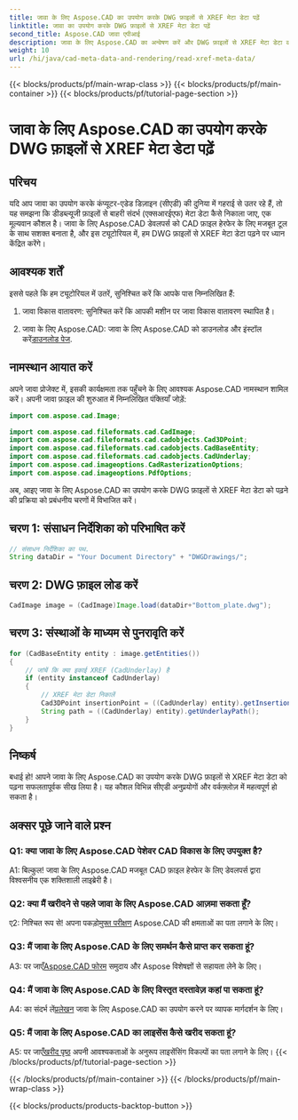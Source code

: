 ```yaml
---
title: जावा के लिए Aspose.CAD का उपयोग करके DWG फ़ाइलों से XREF मेटा डेटा पढ़ें
linktitle: जावा का उपयोग करके DWG फ़ाइलों से XREF मेटा डेटा पढ़ें
second_title: Aspose.CAD जावा एपीआई
description: जावा के लिए Aspose.CAD का अन्वेषण करें और DWG फ़ाइलों से XREF मेटा डेटा को आसानी से पढ़ने में महारत हासिल करें। इस शक्तिशाली जावा लाइब्रेरी के साथ अपने सीएडी विकास को बढ़ावा दें।
weight: 10
url: /hi/java/cad-meta-data-and-rendering/read-xref-meta-data/
---
```


{{< blocks/products/pf/main-wrap-class >}}
{{< blocks/products/pf/main-container >}}
{{< blocks/products/pf/tutorial-page-section >}}

# जावा के लिए Aspose.CAD का उपयोग करके DWG फ़ाइलों से XREF मेटा डेटा पढ़ें

## परिचय

यदि आप जावा का उपयोग करके कंप्यूटर-एडेड डिज़ाइन (सीएडी) की दुनिया में गहराई से उतर रहे हैं, तो यह समझना कि डीडब्ल्यूजी फ़ाइलों से बाहरी संदर्भ (एक्सआरईएफ) मेटा डेटा कैसे निकाला जाए, एक मूल्यवान कौशल है। जावा के लिए Aspose.CAD डेवलपर्स को CAD फ़ाइल हेरफेर के लिए मजबूत टूल के साथ सशक्त बनाता है, और इस ट्यूटोरियल में, हम DWG फ़ाइलों से XREF मेटा डेटा पढ़ने पर ध्यान केंद्रित करेंगे।

## आवश्यक शर्तें

इससे पहले कि हम ट्यूटोरियल में उतरें, सुनिश्चित करें कि आपके पास निम्नलिखित हैं:

1. जावा विकास वातावरण: सुनिश्चित करें कि आपकी मशीन पर जावा विकास वातावरण स्थापित है।

2.  जावा के लिए Aspose.CAD: जावा के लिए Aspose.CAD को डाउनलोड और इंस्टॉल करें[डाउनलोड पेज](https://releases.aspose.com/cad/java/).

## नामस्थान आयात करें

अपने जावा प्रोजेक्ट में, इसकी कार्यक्षमता तक पहुँचने के लिए आवश्यक Aspose.CAD नामस्थान शामिल करें। अपनी जावा फ़ाइल की शुरुआत में निम्नलिखित पंक्तियाँ जोड़ें:

```java
import com.aspose.cad.Image;

import com.aspose.cad.fileformats.cad.CadImage;
import com.aspose.cad.fileformats.cad.cadobjects.Cad3DPoint;
import com.aspose.cad.fileformats.cad.cadobjects.CadBaseEntity;
import com.aspose.cad.fileformats.cad.cadobjects.CadUnderlay;
import com.aspose.cad.imageoptions.CadRasterizationOptions;
import com.aspose.cad.imageoptions.PdfOptions;

```

अब, आइए जावा के लिए Aspose.CAD का उपयोग करके DWG फ़ाइलों से XREF मेटा डेटा को पढ़ने की प्रक्रिया को प्रबंधनीय चरणों में विभाजित करें।

## चरण 1: संसाधन निर्देशिका को परिभाषित करें

```java
// संसाधन निर्देशिका का पथ.
String dataDir = "Your Document Directory" + "DWGDrawings/";
```

## चरण 2: DWG फ़ाइल लोड करें

```java
CadImage image = (CadImage)Image.load(dataDir+"Bottom_plate.dwg");
```

## चरण 3: संस्थाओं के माध्यम से पुनरावृति करें

```java
for (CadBaseEntity entity : image.getEntities())
{
    // जांचें कि क्या इकाई XREF (CadUnderlay) है
    if (entity instanceof CadUnderlay)
    {
        // XREF मेटा डेटा निकालें
        Cad3DPoint insertionPoint = ((CadUnderlay) entity).getInsertionPoint();
        String path = ((CadUnderlay) entity).getUnderlayPath();
    }
}
```

## निष्कर्ष

बधाई हो! आपने जावा के लिए Aspose.CAD का उपयोग करके DWG फ़ाइलों से XREF मेटा डेटा को पढ़ना सफलतापूर्वक सीख लिया है। यह कौशल विभिन्न सीएडी अनुप्रयोगों और वर्कफ़्लोज़ में महत्वपूर्ण हो सकता है।

## अक्सर पूछे जाने वाले प्रश्न

### Q1: क्या जावा के लिए Aspose.CAD पेशेवर CAD विकास के लिए उपयुक्त है?

A1: बिल्कुल! जावा के लिए Aspose.CAD मजबूत CAD फ़ाइल हेरफेर के लिए डेवलपर्स द्वारा विश्वसनीय एक शक्तिशाली लाइब्रेरी है।

### Q2: क्या मैं खरीदने से पहले जावा के लिए Aspose.CAD आज़मा सकता हूँ?

 ए2: निश्चित रूप से! अपना पकड़ो[मुफ्त परीक्षण](https://releases.aspose.com/) Aspose.CAD की क्षमताओं का पता लगाने के लिए।

### Q3: मैं जावा के लिए Aspose.CAD के लिए समर्थन कैसे प्राप्त कर सकता हूं?

 A3: पर जाएँ[Aspose.CAD फोरम](https://forum.aspose.com/c/cad/19) समुदाय और Aspose विशेषज्ञों से सहायता लेने के लिए।

### Q4: मैं जावा के लिए Aspose.CAD के लिए विस्तृत दस्तावेज़ कहां पा सकता हूं?

 A4: का संदर्भ लें[प्रलेखन](https://reference.aspose.com/cad/java/) जावा के लिए Aspose.CAD का उपयोग करने पर व्यापक मार्गदर्शन के लिए।

### Q5: मैं जावा के लिए Aspose.CAD का लाइसेंस कैसे खरीद सकता हूं?

A5: पर जाएँ[खरीद पृष्ठ](https://purchase.aspose.com/buy) अपनी आवश्यकताओं के अनुरूप लाइसेंसिंग विकल्पों का पता लगाने के लिए।
{{< /blocks/products/pf/tutorial-page-section >}}

{{< /blocks/products/pf/main-container >}}
{{< /blocks/products/pf/main-wrap-class >}}

{{< blocks/products/products-backtop-button >}}
